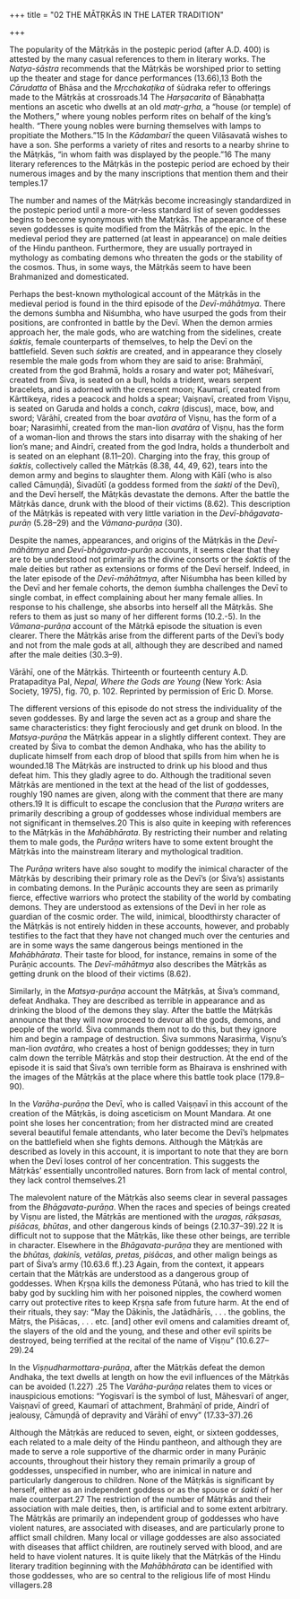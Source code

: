 +++
title = "02 THE MĀTṚKĀS IN THE LATER TRADITION"

+++

The popularity of the Mātṛkās in the postepic period \(after A.D. 400\) is attested by the many casual references to them in literary works. The *Natya-śāstra* recommends that the Mātṛkās be worshiped prior to setting up the theater and stage for dance performances \(13.66\),13 Both the *Cārudatta* of Bhāsa and the *Mṛcchakaṭika* of śūdraka refer to offerings made to the Mātṛkās at crossroads.14 The *Harṣacarita* of Bāṇabhaṭṭa mentions an ascetic who dwells at an old *matṛ-gṛha*, a “house \(or temple\) of the Mothers,” where young nobles perform rites on behalf of the king’s health. “There young nobles were burning themselves with lamps to propitiate the Mothers.”15 In the *Kādambarī* the queen Vilāsavatā wishes to have a son. She performs a variety of rites and resorts to a nearby shrine to the Mātṛkās, “in whom faith was displayed by the people.”16 The many literary references to the Mātṛkās in the postepic period are echoed by their numerous images and by the many inscriptions that mention them and their temples.17

The number and names of the Mātṛkās become increasingly standardized in the postepic period until a more-or-less standard list of seven goddesses begins to become synonymous with the Matṛkās. The appearance of these seven goddesses is quite modified from the Mātṛkās of the epic. In the medieval period they are patterned \(at least in appearance\) on male deities of the Hindu pantheon. Furthermore, they are usually portrayed in mythology as combating demons who threaten the gods or the stability of the cosmos. Thus, in some ways, the Mātṛkās seem to have been Brahmanized and domesticated.

Perhaps the best-known mythological account of the Mātṛkās in the medieval period is found in the third episode of the *Devī-māhātmya*. There the demons śumbha and Niśumbha, who have usurped the gods from their positions, are confronted in battle by the Devī. When the demon armies approach her, the male gods, who are watching from the sidelines, create *śaktis*, female counterparts of themselves, to help the Devī on the battlefield. Seven such *śaktis* are created, and in appearance they closely resemble the male gods from whom they are said to arise: Brahmāṇī, created from the god Brahmā, holds a rosary and water pot; Māheśvarī, created from Śiva, is seated on a bull, holds a trident, wears serpent bracelets, and is adorned with the crescent moon; Kaumarī, created from Kārttikeya, rides a peacock and holds a spear; Vaiṣṇavī, created from Viṣṇu, is seated on Garuda and holds a conch, *cakra* \(discus\), mace, bow, and sword; Vārāhī, created from the boar *avatāra* of Viṣṇu, has the form of a boar; Narasiṁhī, created from the man-lion *avatāra* of Viṣṇu, has the form of a woman-lion and throws the stars into disarray with the shaking of her lion’s mane; and Aindrī, created from the god Indra, holds a thunderbolt and is seated on an elephant \(8.11–20\). Charging into the fray, this group of *śaktis*, collectively called the Mātṛkās \(8.38, 44, 49, 62\), tears into the demon army and begins to slaughter them. Along with Kālī \(who is also called Cāmuṇḍā\), Śivadūtī \(a goddess formed from the *śakti* of the Devī\), and the Devī herself, the Mātṛkās devastate the demons. After the battle the Mātṛkās dance, drunk with the blood of their victims \(8.62\). This description of the Mātṛkās is repeated with very little variation in the *Devī-bhāgavata-purāṇ* \(5.28–29\) and the *Vāmana-purāṇa* \(30\).

Despite the names, appearances, and origins of the Mātṛkās in the *Devī-māhātmya* and *Devī-bhāgavata-purāṇ* accounts, it seems clear that they are to be understood not primarily as the divine consorts or the *śaktis* of the male deities but rather as extensions or forms of the Devī herself. Indeed, in the later episode of the *Devī-māhātmya*, after Niśumbha has been killed by the Devī and her female cohorts, the demon śumbha challenges the Devī to single combat, in effect complaining about her many female allies. In response to his challenge, she absorbs into herself all the Mātṛkās. She refers to them as just so many of her different forms \(10.2.-5\). In the *Vāmana-purāṇa* account of the Mātṛkā episode the situation is even clearer. There the Mātṛkās arise from the different parts of the Devī’s body and not from the male gods at all, although they are described and named after the male deities \(30.3–9\).



Vārāhī, one of the Mātṛkās. Thirteenth or fourteenth century A.D. Pratapaditya Pal, *Nepal, Where the Gods are Young* \(New York: Asia Society, 1975\), fig. 70, p. 102. Reprinted by permission of Eric D. Morse.

The different versions of this episode do not stress the individuality of the seven goddesses. By and large the seven act as a group and share the same characteristics: they fight ferociously and get drunk on blood. In the *Matsya-purāṇa* the Mātṛkās appear in a slightly different context. They are created by Śiva to combat the demon Andhaka, who has the ability to duplicate himself from each drop of blood that spills from him when he is wounded.18 The Mātṛkās are instructed to drink up his blood and thus defeat him. This they gladly agree to do. Although the traditional seven Mātṛkās are mentioned in the text at the head of the list of goddesses, roughly 190 names are given, along with the comment that there are many others.19 It is difficult to escape the conclusion that the *Puraṇa* writers are primarily describing a group of goddesses whose individual members are not significant in themselves.20 This is also quite in keeping with references to the Mātṛkās in the *Mahābhārata*. By restricting their number and relating them to male gods, the *Purāṇa* writers have to some extent brought the Mātṛkās into the mainstream literary and mythological tradition.

The *Purāṇa* writers have also sought to modify the inimical character of the Mātṛkās by describing their primary role as the Devī’s \(or Śiva’s\) assistants in combating demons. In the Purāṇic accounts they are seen as primarily fierce, effective warriors who protect the stability of the world by combating demons. They are understood as extensions of the Devī in her role as guardian of the cosmic order. The wild, inimical, bloodthirsty character of the Mātṛkās is not entirely hidden in these accounts, however, and probably testifies to the fact that they have not changed much over the centuries and are in some ways the same dangerous beings mentioned in the *Mahābhārata*. Their taste for blood, for instance, remains in some of the Purāṇic accounts. The *Devī-māhātmya* also describes the Mātṛkās as getting drunk on the blood of their victims \(8.62\).

Similarly, in the *Matsya-purāṇa* account the Mātṛkās, at Śiva’s command, defeat Andhaka. They are described as terrible in appearance and as drinking the blood of the demons they slay. After the battle the Mātṛkās announce that they will now proceed to devour all the gods, demons, and people of the world. Śiva commands them not to do this, but they ignore him and begin a rampage of destruction. Śiva summons Narasirṁa, Viṣṇu’s man-lion *avatāra*, who creates a host of benign goddesses; they in turn calm down the terrible Mātṛkās and stop their destruction. At the end of the episode it is said that Śiva’s own terrible form as Bhairava is enshrined with the images of the Mātṛkās at the place where this battle took place \(179.8–90\).

In the *Varāha-purāṇa* the Devī, who is called Vaiṣṇavī in this account of the creation of the Mātṛkās, is doing asceticism on Mount Mandara. At one point she loses her concentration; from her distracted mind are created several beautiful female attendants, who later become the Devī’s helpmates on the battlefield when she fights demons. Although the Mātṛkās are described as lovely in this account, it is important to note that they are born when the Devī loses control of her concentration. This suggests the Mātṛkās’ essentially uncontrolled natures. Born from lack of mental control, they lack control themselves.21

The malevolent nature of the Mātṛkās also seems clear in several passages from the *Bhāgavata-purāṇa*. When the races and species of beings created by Viṣṇu are listed, the Mātṛkās are mentioned with the *uragas, rākṣasas, piśācas, bhūtas*, and other dangerous kinds of beings \(2.10.37–39\).22 It is difficult not to suppose that the Mātṛkās, like these other beings, are terrible in character. Elsewhere in the *Bhāgavata-purāṇa* they are mentioned with the *bhūtas, ḍakinīs, vetālas, pretas, piśācas*, and other malign beings as part of Śiva’s army \(10.63.6 ff.\).23 Again, from the context, it appears certain that the Mātṛkās are understood as a dangerous group of goddesses. When Kṛṣṇa kills the demoness Pūtanā, who has tried to kill the baby god by suckling him with her poisoned nipples, the cowherd women carry out protective rites to keep Kṛṣṇa safe from future harm. At the end of their rituals, they say: “May the Dākinīs, the Jatādhārīs, . . . the goblins, the Mātṛs, the Piśācas, . . . etc. \[and\] other evil omens and calamities dreamt of, the slayers of the old and the young, and these and other evil spirits be destroyed, being terrified at the recital of the name of Viṣṇu” \(10.6.27–29\).24

In the *Viṣṇudharmottara-purāṇa*, after the Mātṛkās defeat the demon Andhaka, the text dwells at length on how the evil influences of the Mātṛkās can be avoided \(1.227\) .25 The *Varāha-purāṇa* relates them to vices or inauspicious emotions: “Yogisvarī is the symbol of lust, Māhesvarī of anger, Vaiṣṇavī of greed, Kaumarī of attachment, Brahmāṇī of pride, Aindrī of jealousy, Cāmuṇḍā of depravity and Vārāhī of envy” \(17.33–37\).26

Although the Mātṛkās are reduced to seven, eight, or sixteen goddesses, each related to a male deity of the Hindu pantheon, and although they are made to serve a role supportive of the dharmic order in many Purāṇic accounts, throughout their history they remain primarily a group of goddesses, unspecified in number, who are inimical in nature and particularly dangerous to children. None of the Mātṛkās is significant by herself, either as an independent goddess or as the spouse or *śakti* of her male counterpart.27 The restriction of the number of Mātṛkās and their association with male deities, then, is artificial and to some extent arbitrary. The Mātṛkās are primarily an independent group of goddesses who have violent natures, are associated with diseases, and are particularly prone to afflict small children. Many local or village goddesses are also associated with diseases that afflict children, are routinely served with blood, and are held to have violent natures. It is quite likely that the Mātṛkās of the Hindu literary tradition beginning with the *Mahābhārata* can be identified with those goddesses, who are so central to the religious life of most Hindu villagers.28



